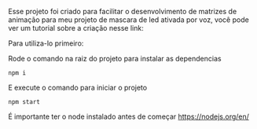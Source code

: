 Esse projeto foi criado para facilitar o desenvolvimento de matrizes de animação para meu projeto de mascara de led ativada por voz, você pode ver um tutorial sobre a criação nesse link: 

Para utiliza-lo primeiro:

Rode o comando na raiz do projeto para instalar as dependencias
```
npm i
```

E execute o comando para iniciar o projeto
```
npm start
```

É importante ter o node instalado antes de começar
https://nodejs.org/en/
